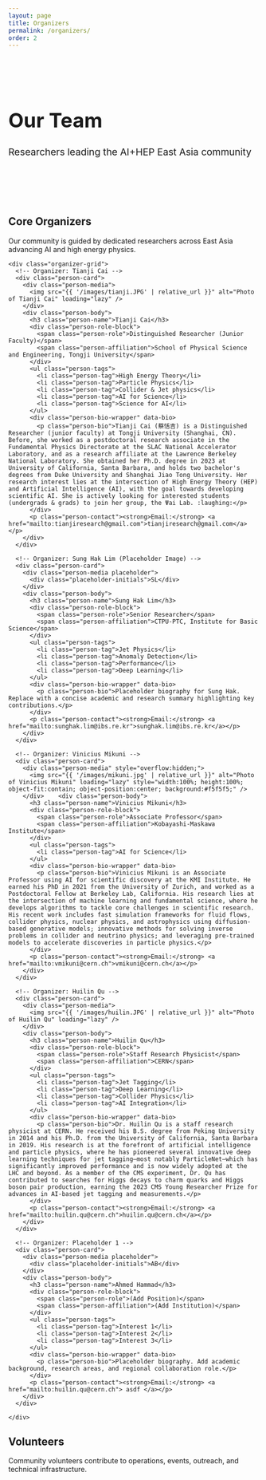 ```yaml
---
layout: page
title: Organizers
permalink: /organizers/
order: 2
---
```


<div class="hero-section" style="padding: 3rem 0; margin-bottom: 3rem;">
  <div class="wrapper">
    <h1 class="hero-title" style="font-size: 2.5rem;">Our Team</h1>
    <p class="hero-subtitle" style="font-size: 1.2rem;">Researchers leading the AI+HEP East Asia community</p>
  </div>
</div>

<script>
// Expand / collapse long bios
(function(){
  const wrappers = document.querySelectorAll('.person-bio-wrapper');
  wrappers.forEach(w => {
    const p = w.querySelector('.person-bio');
    const btn = w.querySelector('[data-toggle]');
    if(!p || !btn) return;
    const lineClamp = 6; // lines before clamp
    // Apply initial clamp via CSS class; JS fallback for browsers without line-clamp support handled by max-height.
    w.classList.add('is-clamped');
    btn.addEventListener('click', () => {
      const expanded = w.classList.toggle('is-expanded');
      if(expanded){
        w.classList.remove('is-clamped');
        btn.textContent = 'Show less';
      } else {
        w.classList.add('is-clamped');
        btn.textContent = 'Show more';
      }
    });
  });
})();
</script>

<style>
    .person-bio {
        border: none;
        background: none;
        font-size: 0.85rem;
    }    
</style>

<div class="wrapper">
  <div class="content-section">
    <h2 class="section-title">Core Organizers</h2>
    <p>Our community is guided by dedicated researchers across East Asia advancing AI and high energy physics.</p>

    <div class="organizer-grid">
      <!-- Organizer: Tianji Cai -->
      <div class="person-card">
        <div class="person-media">
          <img src="{{ '/images/tianji.JPG' | relative_url }}" alt="Photo of Tianji Cai" loading="lazy" />
        </div>
        <div class="person-body">
          <h3 class="person-name">Tianji Cai</h3>
          <div class="person-role-block">
            <span class="person-role">Distinguished Researcher (Junior Faculty)</span>
            <span class="person-affiliation">School of Physical Science and Engineering, Tongji University</span>
          </div>
          <ul class="person-tags">
            <li class="person-tag">High Energy Theory</li>
            <li class="person-tag">Particle Physics</li>
            <li class="person-tag">Collider & Jet physics</li>
            <li class="person-tag">AI for Science</li>
            <li class="person-tag">Science for AI</li>
          </ul>
          <div class="person-bio-wrapper" data-bio>
            <p class="person-bio">Tianji Cai (蔡恬吉) is a Distinguished Researcher (junior faculty) at Tongji University (Shanghai, CN). Before, she worked as a postdoctoral research associate in the Fundamental Physics Directorate at the SLAC National Accelerator Laboratory, and as a research affiliate at the Lawrence Berkeley National Laboratory. She obtained her Ph.D. degree in 2023 at University of California, Santa Barbara, and holds two bachelor's degrees from Duke University and Shanghai Jiao Tong University. Her research interest lies at the intersection of High Energy Theory (HEP) and Artificial Intelligence (AI), with the goal towards developing scientific AI. She is actively looking for interested students (undergrads & grads) to join her group, the Ψai Lab. :laughing:</p>
          </div>
          <p class="person-contact"><strong>Email:</strong> <a href="mailto:tianjiresearch@gmail.com">tianjiresearch@gmail.com</a></p>
        </div>
      </div>

      <!-- Organizer: Sung Hak Lim (Placeholder Image) -->
      <div class="person-card">
        <div class="person-media placeholder">
          <div class="placeholder-initials">SL</div>
        </div>
        <div class="person-body">
          <h3 class="person-name">Sung Hak Lim</h3>
          <div class="person-role-block">
            <span class="person-role">Senior Researcher</span>
            <span class="person-affiliation">CTPU-PTC, Institute for Basic Science</span>
          </div>
          <ul class="person-tags">
            <li class="person-tag">Jet Physics</li>
            <li class="person-tag">Anomaly Detection</li>
            <li class="person-tag">Performance</li>
            <li class="person-tag">Deep Learning</li>
          </ul>
          <div class="person-bio-wrapper" data-bio>
            <p class="person-bio">Placeholder biography for Sung Hak. Replace with a concise academic and research summary highlighting key contributions.</p>
          </div>
          <p class="person-contact"><strong>Email:</strong> <a href="mailto:sunghak.lim@ibs.re.kr">sunghak.lim@ibs.re.kr</a></p>
        </div>
      </div>

      <!-- Organizer: Vinicius Mikuni -->
      <div class="person-card">
        <div class="person-media" style="overflow:hidden;">
          <img src="{{ '/images/mikuni.jpg' | relative_url }}" alt="Photo of Vinicius Mikuni" loading="lazy" style="width:100%; height:100%; object-fit:contain; object-position:center; background:#f5f5f5;" />
        </div>    <div class="person-body">
          <h3 class="person-name">Vinicius Mikuni</h3>
          <div class="person-role-block">
            <span class="person-role">Associate Professor</span>
            <span class="person-affiliation">Kobayashi-Maskawa Institute</span>
          </div>
          <ul class="person-tags">
            <li class="person-tag">AI for Science</li>
          </ul>
          <div class="person-bio-wrapper" data-bio>
            <p class="person-bio">Vinicius Mikuni is an Associate Professor using AI for scientific discovery at the KMI Institute. He earned his PhD in 2021 from the University of Zurich, and worked as a Postdoctoral Fellow at Berkeley Lab, California. His research lies at the intersection of machine learning and fundamental science, where he develops algorithms to tackle core challenges in scientific research. His recent work includes fast simulation frameworks for fluid flows, collider physics, nuclear physics, and astrophysics using diffusion-based generative models; innovative methods for solving inverse problems in collider and neutrino physics; and leveraging pre-trained models to accelerate discoveries in particle physics.</p>
          </div>
          <p class="person-contact"><strong>Email:</strong> <a href="mailto:vmikuni@cern.ch">vmikuni@cern.ch</a></p>
        </div>
      </div>

      <!-- Organizer: Huilin Qu -->
      <div class="person-card">
        <div class="person-media">
          <img src="{{ '/images/huilin.JPG' | relative_url }}" alt="Photo of Huilin Qu" loading="lazy" />
        </div>
        <div class="person-body">
          <h3 class="person-name">Huilin Qu</h3>
          <div class="person-role-block">
            <span class="person-role">Staff Research Physicist</span>
            <span class="person-affiliation">CERN</span>
          </div>
          <ul class="person-tags">
            <li class="person-tag">Jet Tagging</li>
            <li class="person-tag">Deep Learning</li>
            <li class="person-tag">Collider Physics</li>
            <li class="person-tag">AI Integration</li>
          </ul>
          <div class="person-bio-wrapper" data-bio>
            <p class="person-bio">Dr. Huilin Qu is a staff research physicist at CERN. He received his B.S. degree from Peking University in 2014 and his Ph.D. from the University of California, Santa Barbara in 2019. His research is at the forefront of artificial intelligence and particle physics, where he has pioneered several innovative deep learning techniques for jet tagging—most notably ParticleNet—which has significantly improved performance and is now widely adopted at the LHC and beyond. As a member of the CMS experiment, Dr. Qu has contributed to searches for Higgs decays to charm quarks and Higgs boson pair production, earning the 2023 CMS Young Researcher Prize for advances in AI-based jet tagging and measurements.</p>
          </div>
          <p class="person-contact"><strong>Email:</strong> <a href="mailto:huilin.qu@cern.ch">huilin.qu@cern.ch</a></p>
        </div>
      </div>

      <!-- Organizer: Placeholder 1 -->
      <div class="person-card">
        <div class="person-media placeholder">
          <div class="placeholder-initials">AB</div>
        </div>
        <div class="person-body">
          <h3 class="person-name">Ahmed Hammad</h3>
          <div class="person-role-block">
            <span class="person-role">(Add Position)</span>
            <span class="person-affiliation">(Add Institution)</span>
          </div>
          <ul class="person-tags">
            <li class="person-tag">Interest 1</li>
            <li class="person-tag">Interest 2</li>
            <li class="person-tag">Interest 3</li>
          </ul>
          <div class="person-bio-wrapper" data-bio>
            <p class="person-bio">Placeholder biography. Add academic background, research areas, and regional collaboration role.</p>
          </div>
          <p class="person-contact"><strong>Email:</strong> <a href="mailto:huilin.qu@cern.ch"> asdf </a></p>
        </div>
      </div>

    </div>
  </div>

  <div class="content-section">
    <h2 class="section-title">Volunteers</h2>
    <p>Community volunteers contribute to operations, events, outreach, and technical infrastructure.</p>
    <div class="volunteer-grid">
      <div class="person-card volunteer-card">
        <div class="person-media" style="overflow:hidden; position:relative;">
          <img src="{{ '/images/shiva.jpg' | relative_url }}"
               alt="Photo of Shivasankar K.A"
               loading="lazy"
               style="width:100%; height:100%; object-fit:cover; object-position:center; transform:scale(1.35);">
        </div>
        <div class="person-body">
          <h3 class="person-name">Shivasankar K.A</h3>
          <div class="person-role-block">
            <span class="person-role">Website Design & Admin</span>
            <span class="person-affiliation">PhD Student · Hokkaido University</span>
          </div>
          <ul class="person-tags">
            <li class="person-tag">Astroparticle</li>
            <li class="person-tag">Theory</li>
            <li class="person-tag">Deep Learning</li>
          </ul>
          <div class="person-bio-wrapper" data-bio>
            <p class="person-bio">Placeholder biography.</p>
          </div>
          <p class="person-contact"><strong>Email:</strong> <a href="mailto:a-shiva@particle.sci.hokudai.ac.jp">a-shiva@particle.sci.hokudai.ac.jp</a></p>
        </div>
      </div>
    </div>
  </div>

  <div class="content-section">
    <h2 class="section-title">Get Involved</h2>
    <div class="highlight-box">
      <h3>🤝 Join Our Community</h3>
      <p>Interested in contributing to our organizing efforts or participating in our activities? We welcome new members and collaborators who want to advance AI+HEP research and education in East Asia.</p>
      <div style="text-align: center; margin-top: 2rem;">
        <a href="mailto:contact@ai-hep.org" class="btn">Contact Us</a>
        <a href="/about/" class="btn btn-outline">Learn More</a>
      </div>
    </div>
  </div>
</div>
